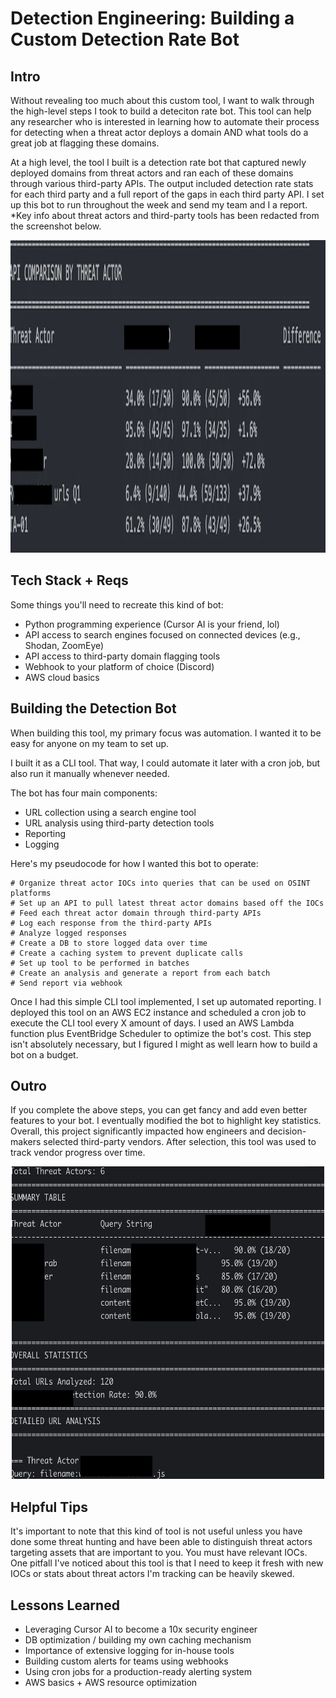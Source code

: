 # Detection Engineering: Building a Custom Detection Rate Bot

## Intro

Without revealing too much about this custom tool, I want to walk through the high-level steps I took to build a deteciton rate bot. This tool can help any researcher who is interested in learning how to automate their process for detecting when a threat actor deploys a domain AND what tools do a great job at flagging these domains.

At a high level, the tool I built is a detection rate bot that captured newly deployed domains from threat actors and ran each of these domains through various third-party APIs. The output included detection rate stats for each third party and a full report of the gaps in each third party API. I set up this bot to run throughout the week and send my team and I a report. *Key info about threat actors and third-party tools has been redacted from the screenshot below.

<center><img src="image.png" width="800" height="500"></center>

## Tech Stack + Reqs

Some things you'll need to recreate this kind of bot:

- Python programming experience (Cursor AI is your friend, lol)
- API access to search engines focused on connected devices (e.g., Shodan, ZoomEye)
- API access to third-party domain flagging tools
- Webhook to your platform of choice (Discord)
- AWS cloud basics

## Building the Detection Bot

When building this tool, my primary focus was automation. I wanted it to be easy for anyone on my team to set up.

I built it as a CLI tool. That way, I could automate it later with a cron job, but also run it manually whenever needed.

The bot has four main components:
- URL collection using a search engine tool
- URL analysis using third-party detection tools
- Reporting
- Logging

Here's my pseudocode for how I wanted this bot to operate:

```
# Organize threat actor IOCs into queries that can be used on OSINT platforms
# Set up an API to pull latest threat actor domains based off the IOCs
# Feed each threat actor domain through third-party APIs
# Log each response from the third-party APIs
# Analyze logged responses
# Create a DB to store logged data over time
# Create a caching system to prevent duplicate calls
# Set up tool to be performed in batches 
# Create an analysis and generate a report from each batch
# Send report via webhook
```

Once I had this simple CLI tool implemented, I set up automated reporting. I deployed this tool on an AWS EC2 instance and scheduled a cron job to execute the CLI tool every X amount of days. I used an AWS Lambda function plus EventBridge Scheduler to optimize the bot's cost. This step isn't absolutely necessary, but I figured I might as well learn how to build a bot on a budget.



## Outro

If you complete the above steps, you can get fancy and add even better features to your bot. I eventually modified the bot to highlight key statistics. Overall, this project significantly impacted how engineers and decision-makers selected third-party vendors. After selection, this tool was used to track vendor progress over time.

<center><img src="image-1.png" width="500" height="500"></center>

## Helpful Tips

It's important to note that this kind of tool is not useful unless you have done some threat hunting and have been able to distinguish threat actors targeting assets that are important to you. You must have relevant IOCs. One pitfall I've noticed about this tool is that I need to keep it fresh with new IOCs or stats about threat actors I'm tracking can be heavily skewed. 

## Lessons Learned

- Leveraging Cursor AI to become a 10x security engineer
- DB optimization / building my own caching mechanism
- Importance of extensive logging for in-house tools
- Building custom alerts for teams using webhooks
- Using cron jobs for a production-ready alerting system
- AWS basics + AWS resource optimization










